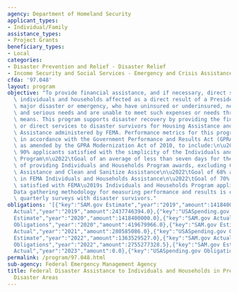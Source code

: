 ```yaml
---
agency: Department of Homeland Security
applicant_types:
- Individual/Family
assistance_types:
- Project Grants
beneficiary_types:
- Local
categories:
- Disaster Prevention and Relief - Disaster Relief
- Income Security and Social Services - Emergency and Crisis Assistance
cfda: '97.048'
layout: program
objective: "To provide financial assistance, and if necessary, direct services to\
  \ individuals and households affected as a direct result of a Presidentially-declared\
  \ major disaster or emergency, who have uninsured or underinsured, necessary expenses\
  \ and serious needs and are unable to meet such expenses or needs through other\
  \ means. This program supports disaster recovery by providing the financial means\
  \ or direct services to disaster survivors for Housing Assistance and Other Needs\
  \ Assistance administered by FEMA. Performance metrics for this program are established\
  \ in accordance with the Government Performance and Results Act (GPRA) of 1993,\
  \ as amended by the GPRA Modernization Act of 2010, to include:\n\u2022\tGoal of\
  \ 90% applicants satisfied with the simplicity of the Individuals and Households\
  \ Program\n\u2022\tGoal of an average of less than seven days for the timeliness\
  \ of providing Individuals and Households Program awards, excluding Critical Needs\
  \ Assistance and Clean and Sanitize Assistance\n\u2022\tGoal of 68% applicants confident\
  \ in FEMA Individuals and Households Assistance\n\u2022\tGoal of 70% applicants\
  \ satisfied with FEMA\u2019s Individuals and Households Program application process\n\
  Data gathering methodology for measuring performance and results is conducted through\
  \ quarterly surveys with disaster survivors."
obligations: '[{"key":"SAM.gov Estimate","year":"2019","amount":1418400.0},{"key":"SAM.gov
  Actual","year":"2019","amount":2437746394.0},{"key":"USASpending.gov Obligations","year":"2019","amount":546167586.0},{"key":"SAM.gov
  Estimate","year":"2020","amount":1418400000.0},{"key":"SAM.gov Actual","year":"2020","amount":764873922.0},{"key":"USASpending.gov
  Obligations","year":"2020","amount":419679966.0},{"key":"SAM.gov Estimate","year":"2021","amount":280585086.0},{"key":"SAM.gov
  Actual","year":"2021","amount":280585086.0},{"key":"USASpending.gov Obligations","year":"2021","amount":3082367623.0},{"key":"SAM.gov
  Estimate","year":"2022","amount":1363529527.0},{"key":"SAM.gov Actual","year":"2022","amount":1363529527.0},{"key":"USASpending.gov
  Obligations","year":"2022","amount":2755277328.5},{"key":"SAM.gov Estimate","year":"2023","amount":136529527.0},{"key":"SAM.gov
  Actual","year":"2023","amount":0.0},{"key":"USASpending.gov Obligations","year":"2023","amount":2025851552.03}]'
permalink: /program/97.048.html
sub-agency: Federal Emergency Management Agency
title: Federal Disaster Assistance to Individuals and Households in Presidential Declared
  Disaster Areas
---
```


